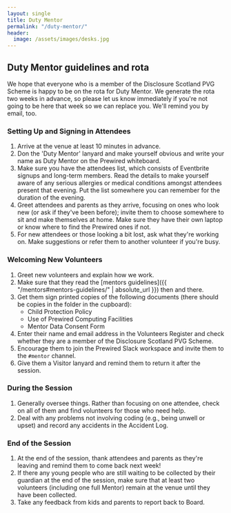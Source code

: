```yaml
---
layout: single
title: Duty Mentor
permalink: "/duty-mentor/"
header:
  image: /assets/images/desks.jpg
---
```


## Duty Mentor guidelines and rota

We hope that everyone who is a member of the Disclosure Scotland PVG Scheme is happy to be on the rota for Duty Mentor. We generate the rota two weeks in advance, so please let us know immediately if you're not going to be here that week so we can replace you. We'll remind you by email, too.

### Setting Up and Signing in Attendees

1. Arrive at the venue at least 10 minutes in advance.
2. Don the 'Duty Mentor' lanyard and make yourself obvious and write your name as Duty Mentor on the Prewired whiteboard.
3. Make sure you have the attendees list, which consists of Eventbrite signups and long-term members. Read the details to make yourself aware of any serious allergies or medical conditions amongst attendees present that evening. Put the list somewhere you can remember for the duration of the evening.
4. Greet attendees and parents as they arrive, focusing on ones who look new (or ask if they've been before); invite them to choose somewhere to sit and make themselves at home. Make sure they have their own laptop or know where to find the Prewired ones if not.
5. For new attendees or those looking a bit lost, ask what they're working on. Make suggestions or refer them to another volunteer if you're busy.

### Welcoming New Volunteers

1. Greet new volunteers and explain how we work. 
2. Make sure that they read the [mentors guidelines]({{ "/mentors#mentors-guidelines/" | absolute_url }}) then and there.
3. Get them sign printed copies of the following documents (there should be copies in the folder in the cupboard):
	* Child Protection Policy
	* Use of Prewired Computing Facilities
	* Mentor Data Consent Form
4. Enter their name and email address in the Volunteers Register and check whether they are a member of the Disclosure Scotland PVG Scheme.
4. Encourage them to join the Prewired Slack workspace and invite them to the `#mentor` channel. 
5. Give them a Visitor lanyard and remind them to return it after the session.

### During the Session

1. Generally oversee things. Rather than focusing on one attendee, check on all of them and find volunteers for those who need help.
2. Deal with any problems not involving coding (e.g., being unwell or upset) and record any accidents in the Accident Log.

### End of the Session

1. At the end of the session, thank attendees and parents as they're leaving and remind them to come back next week!
2. If there any young people who are still waiting to be collected by their guardian at the end of the session, make sure that at least two volunteers (including one full Mentor) remain at the venue until they have been collected.
3. Take any feedback from kids and parents to report back to Board.

